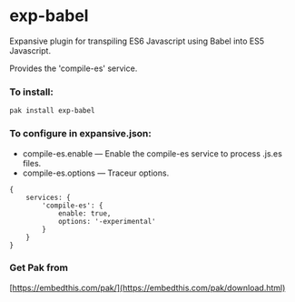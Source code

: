 exp-babel
===

Expansive plugin for transpiling ES6 Javascript using Babel into ES5 Javascript.

Provides the 'compile-es' service.

### To install:

    pak install exp-babel

### To configure in expansive.json:

* compile-es.enable &mdash; Enable the compile-es service to process .js.es files.
* compile-es.options &mdash; Traceur options.

```
{
    services: {
        'compile-es': {
            enable: true,
            options: '-experimental'
        }
    }
}

```

### Get Pak from

[https://embedthis.com/pak/](https://embedthis.com/pak/download.html)
